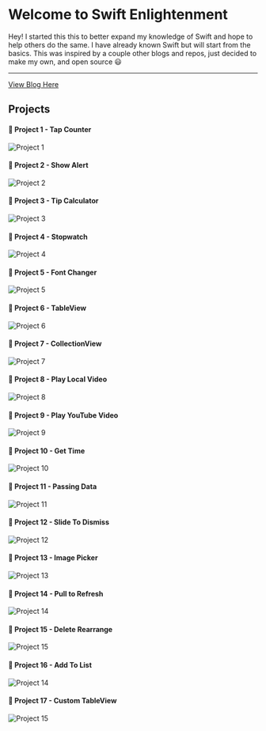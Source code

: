 Welcome to Swift Enlightenment
===================

Hey! I started this this to better expand my knowledge of Swift and hope to help others do the same. I have already known Swift but will start from the basics. This was inspired by a couple other blogs and repos, just decided to make my own, and open source :smiley:

----------

[View Blog Here](http://andrewjohngarcia.com/swiftenlightenment.html)


Projects
-------------

#### :star2: Project 1 - Tap Counter
![Project 1](https://raw.githubusercontent.com/drewg233/SwiftEnlightenment/master/images/Project1.gif)
#### :star2: Project 2 - Show Alert
![Project 2](https://raw.githubusercontent.com/drewg233/SwiftEnlightenment/master/images/Project2.gif)
#### :star2: Project 3 - Tip Calculator
![Project 3](https://raw.githubusercontent.com/drewg233/SwiftEnlightenment/master/images/Project3.gif)
#### :star2: Project 4 - Stopwatch
![Project 4](https://raw.githubusercontent.com/drewg233/SwiftEnlightenment/master/images/Project4.gif)
#### :star2: Project 5 - Font Changer
![Project 5](https://raw.githubusercontent.com/drewg233/SwiftEnlightenment/master/images/Project5.gif)
#### :star2: Project 6 - TableView
![Project 6](https://raw.githubusercontent.com/drewg233/SwiftEnlightenment/master/images/Project6.gif)
#### :star2: Project 7 - CollectionView
![Project 7](https://raw.githubusercontent.com/drewg233/SwiftEnlightenment/master/images/Project7.gif)
#### :star2: Project 8 - Play Local Video
![Project 8](https://raw.githubusercontent.com/drewg233/SwiftEnlightenment/master/images/Project8.gif)
#### :star2: Project 9 - Play YouTube Video
![Project 9](https://raw.githubusercontent.com/drewg233/SwiftEnlightenment/master/images/Project9.gif)
#### :star2: Project 10 - Get Time
![Project 10](https://raw.githubusercontent.com/drewg233/SwiftEnlightenment/master/images/Project10.gif)
#### :star2: Project 11 - Passing Data
![Project 11](https://raw.githubusercontent.com/drewg233/SwiftEnlightenment/master/images/Project11.gif)
#### :star2: Project 12 - Slide To Dismiss
![Project 12](https://raw.githubusercontent.com/drewg233/SwiftEnlightenment/master/images/Project12.gif)
#### :star2: Project 13 - Image Picker
![Project 13](https://raw.githubusercontent.com/drewg233/SwiftEnlightenment/master/images/Project13.gif)
#### :star2: Project 14 - Pull to Refresh
![Project 14](https://raw.githubusercontent.com/drewg233/SwiftEnlightenment/master/images/Project14.gif)
#### :star2: Project 15 - Delete Rearrange
![Project 15](https://raw.githubusercontent.com/drewg233/SwiftEnlightenment/master/images/Project15.gif)
#### :star2: Project 16 - Add To List
![Project 14](https://raw.githubusercontent.com/drewg233/SwiftEnlightenment/master/images/Project16.gif)
#### :star2: Project 17 - Custom TableView
![Project 15](https://raw.githubusercontent.com/drewg233/SwiftEnlightenment/master/images/Project17.gif)